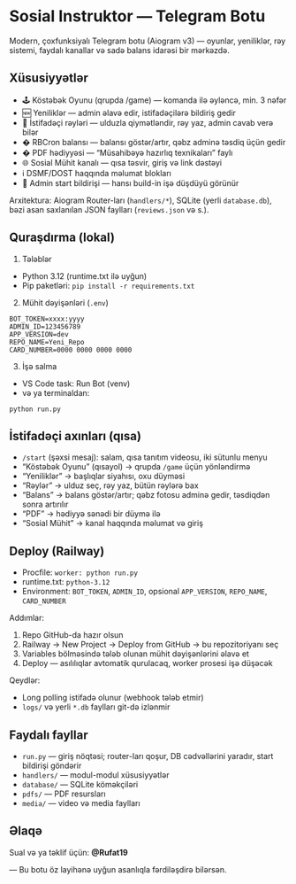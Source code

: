# Sosial Instruktor — Telegram Botu

Modern, çoxfunksiyalı Telegram botu (Aiogram v3) — oyunlar, yeniliklər, rəy sistemi, faydalı kanallar və sadə balans idarəsi bir mərkəzdə.

## Xüsusiyyətlər

- 🕹️ Köstəbək Oyunu (qrupda /game) — komanda ilə əyləncə, min. 3 nəfər
- 🆕 Yeniliklər — admin əlavə edir, istifadəçilərə bildiriş gedir
- 🌟 İstifadəçi rəyləri — ulduzla qiymətləndir, rəy yaz, admin cavab verə bilər
- � RBCron balansı — balansı göstər/artır, qəbz adminə təsdiq üçün gedir
- � PDF hədiyyəsi — “Müsahibəyə hazırlıq texnikaları” faylı
- 🌐 Sosial Mühit kanalı — qısa təsvir, giriş və link dəstəyi
- ℹ️ DSMF/DOST haqqında məlumat blokları
- 🔔 Admin start bildirişi — hansı build-in işə düşdüyü görünür

Arxitektura: Aiogram Router-ları (`handlers/*`), SQLite (yerli `database.db`), bəzi asan saxlanılan JSON faylları (`reviews.json` və s.).

## Quraşdırma (lokal)

1) Tələblər
- Python 3.12 (runtime.txt ilə uyğun)
- Pip paketləri: `pip install -r requirements.txt`

2) Mühit dəyişənləri (`.env`)
```
BOT_TOKEN=xxxx:yyyy
ADMIN_ID=123456789
APP_VERSION=dev
REPO_NAME=Yeni_Repo
CARD_NUMBER=0000 0000 0000 0000
```

3) İşə salma
- VS Code task: Run Bot (venv)
- və ya terminaldan:
```
python run.py
```

## İstifadəçi axınları (qısa)

- `/start` (şəxsi mesaj): salam, qısa tanıtım videosu, iki sütunlu menyu
- “Köstəbək Oyunu” (qısayol) → qrupda `/game` üçün yönləndirmə
- “Yeniliklər” → başlıqlar siyahısı, oxu düyməsi
- “Rəylər” → ulduz seç, rəy yaz, bütün rəylərə bax
- “Balans” → balans göstər/artır; qəbz fotosu adminə gedir, təsdiqdən sonra artırılır
- “PDF” → hədiyyə sənədi bir düymə ilə
- “Sosial Mühit” → kanal haqqında məlumat və giriş

## Deploy (Railway)

- Procfile: `worker: python run.py`
- runtime.txt: `python-3.12`
- Environment: `BOT_TOKEN`, `ADMIN_ID`, opsional `APP_VERSION`, `REPO_NAME`, `CARD_NUMBER`

Addımlar:
1. Repo GitHub-da hazır olsun
2. Railway → New Project → Deploy from GitHub → bu repozitoriyanı seç
3. Variables bölməsində tələb olunan mühit dəyişənlərini əlavə et
4. Deploy — asılılıqlar avtomatik qurulacaq, worker prosesi işə düşəcək

Qeydlər:
- Long polling istifadə olunur (webhook tələb etmir)
- `logs/` və yerli `*.db` faylları git-də izlənmir

## Faydalı fayllar
- `run.py` — giriş nöqtəsi; router-ları qoşur, DB cədvəllərini yaradır, start bildirişi göndərir
- `handlers/` — modul-modul xüsusiyyətlər
- `database/` — SQLite köməkçiləri
- `pdfs/` — PDF resursları
- `media/` — video və media faylları

## Əlaqə
Sual və ya təklif üçün: **@Rufat19**

— Bu botu öz layihənə uyğun asanlıqla fərdiləşdirə bilərsən.